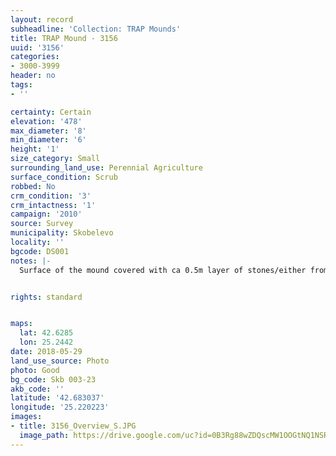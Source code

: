 ```yaml
---
layout: record
subheadline: 'Collection: TRAP Mounds'
title: TRAP Mound - 3156
uuid: '3156'
categories:
- 3000-3999
header: no
tags:
- ''

certainty: Certain
elevation: '478'
max_diameter: '8'
min_diameter: '6'
height: '1'
size_category: Small
surrounding_land_use: Perennial Agriculture
surface_condition: Scrub
robbed: No
crm_condition: '3'
crm_intactness: '1'
campaign: '2010'
source: Survey
municipality: Skobelevo
locality: ''
bgcode: DS001
notes: |-
  Surface of the mound covered with ca 0.5m layer of stones/either from the surrounding pasture or from the mound.


rights: standard


maps:
  lat: 42.6285
  lon: 25.2442
date: 2018-05-29
land_use_source: Photo
photo: Good
bg_code: Skb 003-23
akb_code: ''
latitude: '42.683037'
longitude: '25.220223'
images:
- title: 3156_Overview_S.JPG
  image_path: https://drive.google.com/uc?id=0B3Rg88wZDQscMW1OOGtNQ1NSRHM
---
```

